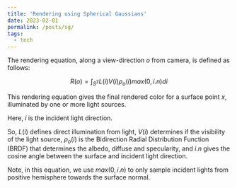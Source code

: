 ```yaml
---
title: 'Rendering using Spherical Gaussians'
date: 2023-02-01
permalink: /posts/sg/
tags:
  - tech
---
```


The rendering equation, along a view-direction $o$ from camera, is defined as follows:

$$R(o) = \int_{S^2} L(i) V(i) \rho_o(i) max(0, i.n) di$$

This rendering equation gives the final rendered color for a surface point $x$, illuminated by one or more light sources.

Here, $i$ is the incident light direction.

So, $L(i)$ defines direct illumination from light, $V(i)$ determines if the visibility of the light source, $\rho_o(i)$ is the Bidirection Radial Distribution Function (BRDF) that determines the albedo, diffuse and specularity, and $i.n$ gives the cosine angle between the surface and incident light direction.

Note, in this equation, we use $max(0, i.n)$ to only sample incident lights from positive hemisphere towards the surface normal.
